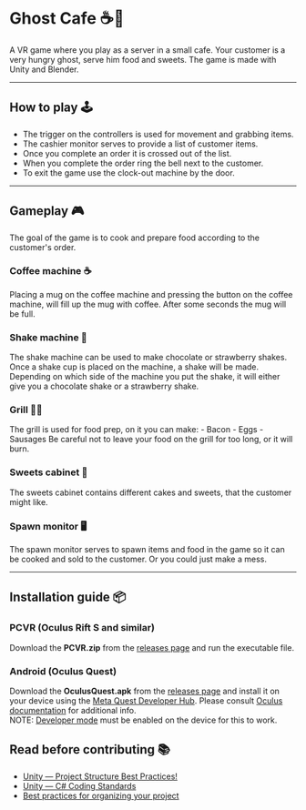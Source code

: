 # Ghost Cafe ☕👻

A VR game where you play as a server in a small cafe. Your customer is a very hungry ghost, serve him food and sweets.
The game is made with Unity and Blender.

---

## How to play 🕹️

- The trigger on the controllers is used for movement and grabbing items.
- The cashier monitor serves to provide a list of customer items.
- Once you complete an order it is crossed out of the list.
- When you complete the order ring the bell next to the customer.
- To exit the game use the clock-out machine by the door.

---

## Gameplay 🎮

The goal of the game is to cook and prepare food according to the customer's order.

### Coffee machine ☕

Placing a mug on the coffee machine and pressing the button on the coffee machine, will fill up the mug with coffee.
After some seconds the mug will be full.

### Shake machine 🥤

The shake machine can be used to make chocolate or strawberry shakes. Once a shake cup is placed on the machine, a shake will be made. Depending on which side of the machine you put the shake, it will either give you a chocolate shake or a strawberry shake.

### Grill 🥓🍳

The grill is used for food prep, on it you can make: - Bacon - Eggs - Sausages
Be careful not to leave your food on the grill for too long, or it will burn.

### Sweets cabinet 🍰

The sweets cabinet contains different cakes and sweets, that the customer might like.

### Spawn monitor 🖥️

The spawn monitor serves to spawn items and food in the game so it can be cooked and sold to the customer. Or you could just make a mess.

---

## Installation guide 📦

### PCVR (Oculus Rift S and similar)

Download the **PCVR.zip** from the [releases page](https://github.com/betipp/Ghost-Cafe/releases/latest) and run the executable file.

### Android (Oculus Quest)

Download the **OculusQuest.apk** from the [releases page](https://github.com/betipp/Ghost-Cafe/releases/latest) and install it on your device using the [Meta Quest Developer Hub](https://developer.oculus.com/downloads/package/oculus-developer-hub-win/).
Please consult [Oculus documentation](https://developer.oculus.com/documentation/unity/ts-odh-deploy-build/) for additional info.  
NOTE: [Developer mode](https://developer.oculus.com/documentation/native/android/mobile-device-setup/) must be enabled on the device for this to work.

## Read before contributing 📚

- [Unity — Project Structure Best Practices!](https://sam-16930.medium.com/unity-project-structure-a694792cefed)
- [Unity — C# Coding Standards](https://sam-16930.medium.com/coding-standards-in-c-39aefee92db8)
- [Best practices for organizing your project](https://unity.com/how-to/organizing-your-project#folder-structure)
